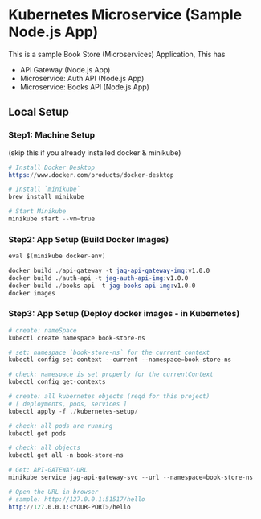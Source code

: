 # Kubernetes Microservice (Sample Node.js App)

This is a sample Book Store (Microservices) Application, This has

- API Gateway (Node.js App)
- Microservice: Auth API (Node.js App)
- Microservice: Books API (Node.js App)

## Local Setup

### Step1: Machine Setup

(skip this if you already installed docker & minikube)

```s
# Install Docker Desktop
https://www.docker.com/products/docker-desktop

# Install `minikube`
brew install minikube

# Start Minikube
minikube start --vm=true
```

### Step2: App Setup (Build Docker Images)

```s
eval $(minikube docker-env)

docker build ./api-gateway -t jag-api-gateway-img:v1.0.0
docker build ./auth-api -t jag-auth-api-img:v1.0.0
docker build ./books-api -t jag-books-api-img:v1.0.0
docker images
```

### Step3: App Setup (Deploy docker images - in Kubernetes)

```s
# create: nameSpace
kubectl create namespace book-store-ns

# set: namespace `book-store-ns` for the current context
kubectl config set-context --current --namespace=book-store-ns

# check: namespace is set properly for the currentContext
kubectl config get-contexts

# create: all kubernetes objects (reqd for this project)
# [ deployments, pods, services ]
kubectl apply -f ./kubernetes-setup/

# check: all pods are running
kubectl get pods

# check: all objects
kubectl get all -n book-store-ns

# Get: API-GATEWAY-URL
minikube service jag-api-gateway-svc --url --namespace=book-store-ns

# Open the URL in browser
# sample: http://127.0.0.1:51517/hello
http://127.0.0.1:<YOUR-PORT>/hello

```
